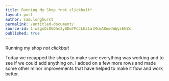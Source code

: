 ```yaml
---
title: Running My Shop *not clickbait*
layout: post
author: sam.longhurst
permalink: /untitled-document/
source-id: 1-w2gsOi0GQhc2y0DwYPCJLE31alMsmA8nwdWWysENZs
published: true
---
```

Running my shop *not clickbait*

Today we recapped the shops to make sure everything was working and to see if we could add anything on. I added on a few more rows and made some other minor improvements that have helped to make it flow and work better.  

